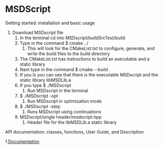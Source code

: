 # MSDScript


Getting started: installation and basic usage

 1. Download MSDscript file
     1. In the terminal cd into MSDscript/buildSrcTest/build
     2. Type in the command $ cmake ../
     	1. This will look for the CMakeList.txt to configure, generate, and write the build files to the build directory
	2. The CMakeList.txt has instructions to build an executable and a static library
     3. Next type in the command $ cmake --build .
     4. If you ls you can see that there is the executable MSDscript and the static library libMSDLib.a
     5. If you type $ ./MSDscript 
     	1. Run MSDscript in the terminal
     6. $ ./MSDscript -opt
     	1. Run MSDscript in optimization mode 
     7. $ ./MSDscript -step
     	1. Runs MSDscript using continuations
     8. MSDscript/single header/msdscript.hpp
     	1. Header file for the libMSDLib.a static library


API documentation: classes, functions, User Guide, and Description

 1.[Documentation](MSDScript/buildSrcTest/doc/html/index.html)
